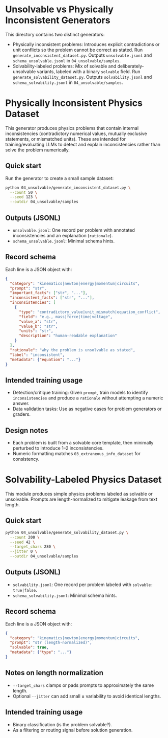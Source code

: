 Unsolvable vs Physically Inconsistent Generators
================================================

This directory contains two distinct generators:

- Physically inconsistent problems: Introduces explicit contradictions or unit conflicts so the problem cannot be correct as stated. Run `generate_inconsistent_dataset.py`. Outputs `unsolvable.jsonl` and `schema_unsolvable.jsonl` in `04_unsolvable/samples`.
- Solvability-labeled problems: Mix of solvable and deliberately-unsolvable variants, labeled with a binary `solvable` field. Run `generate_solvability_dataset.py`. Outputs `solvability.jsonl` and `schema_solvability.jsonl` in `04_unsolvable/samples`.

Physically Inconsistent Physics Dataset
=======================================

This generator produces physics problems that contain internal inconsistencies (contradictory numerical values, mutually exclusive statements, or mismatched units). These are intended for training/evaluating LLMs to detect and explain inconsistencies rather than solve the problem numerically.

Quick start
-----------

Run the generator to create a small sample dataset:

```bash
python 04_unsolvable/generate_inconsistent_dataset.py \
  --count 50 \
  --seed 123 \
  --outdir 04_unsolvable/samples
```

Outputs (JSONL)
---------------

- `unsolvable.jsonl`: One record per problem with annotated inconsistencies and an explanation (`rationale`).
- `schema_unsolvable.jsonl`: Minimal schema hints.

Record schema
-------------

Each line is a JSON object with:

```json
{
  "category": "kinematics|newton|energy|momentum|circuits",
  "prompt": "str",
  "important_facts": ["str", "..."],
  "inconsistent_facts": ["str", "..."],
  "inconsistencies": [
    {
      "type": "contradictory_value|unit_mismatch|equation_conflict",
      "field": "e.g., mass|force|time|voltage",
      "value_a": "str",
      "value_b": "str",
      "units": "str",
      "description": "human-readable explanation"
    }
  ],
  "rationale": "why the problem is unsolvable as stated",
  "label": "inconsistent",
  "metadata": {"equation": "..."}
}
```

Intended training usage
-----------------------

- Detection/critique training: Given `prompt`, train models to identify `inconsistencies` and produce a `rationale` without attempting a numeric answer.
- Data validation tasks: Use as negative cases for problem generators or graders.

Design notes
------------

- Each problem is built from a solvable core template, then minimally perturbed to introduce 1–2 inconsistencies.
- Numeric formatting matches `03_extraneous_info_dataset` for consistency.

Solvability-Labeled Physics Dataset
===================================

This module produces simple physics problems labeled as solvable or unsolvable. Prompts are length-normalized to mitigate leakage from text length.

Quick start
-----------

```bash
python 04_unsolvable/generate_solvability_dataset.py \
  --count 200 \
  --seed 42 \
  --target_chars 280 \
  --jitter 0 \
  --outdir 04_unsolvable/samples
```

Outputs (JSONL)
---------------

- `solvability.jsonl`: One record per problem labeled with `solvable: true|false`.
- `schema_solvability.jsonl`: Minimal schema hints.

Record schema
-------------

Each line is a JSON object with:

```json
{
  "category": "kinematics|newton|energy|momentum|circuits",
  "prompt": "str (length-normalized)",
  "solvable": true,
  "metadata": {"type": "..."}
}
```

Notes on length normalization
-----------------------------

- `--target_chars` clamps or pads prompts to approximately the same length.
- Optional `--jitter` can add small ± variability to avoid identical lengths.

Intended training usage
-----------------------

- Binary classification (is the problem solvable?).
- As a filtering or routing signal before solution generation.


